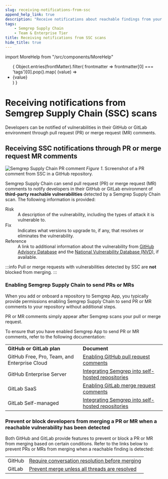 ```yaml
---
slug: receiving-notifications-from-ssc
append_help_link: true
description: "Receive notifications about reachable findings from your Semgrep Supply Chain scans."
tags:
    - Semgrep Supply Chain
    - Team & Enterprise Tier
title: Receiving notifications from SSC scans
hide_title: true
---
```


import MoreHelp from "/src/components/MoreHelp"

<ul id="tag__badge-list">
{
Object.entries(frontMatter).filter(
    frontmatter => frontmatter[0] === 'tags')[0].pop().map(
    (value) => <li class='tag__badge-item'>{value}</li> )
}
</ul>

# Receiving notifications from Semgrep Supply Chain (SSC) scans

Developers can be notified of vulnerabilities in their GitHub or GitLab environment through pull request (PR) or merge request (MR) comments.

## Receiving SSC notifications through PR or merge request MR comments

![Semgrep Supply Chain PR comment](/img/ssc-pr-comment.png#bordered)
_Figure 1_. Screenshot of a PR comment from SSC in a GitHub repository.

Semgrep Supply Chain can send pull request (PR) or merge request (MR) comments to notify developers in their GitHub or GitLab environment of **third-party reachable vulnerabilities** detected by a Semgrep Supply Chain scan. The following information is provided:

<dl>
<dt>Risk</dt>
<dd>A description of the vulnerability, including the types of attack it is vulnerable to.</dd>
<dt>Fix</dt>
<dd>Indicates what versions to upgrade to, if any, that resolves or eliminates the vulnerability.</dd>
<dt>Reference</dt>
<dd>A link to additional information about the vulnerability from <a href="https://github.com/advisories">GitHub Advisory Database</a> and the <a href="https://nvd.nist.gov/vuln">National Vulnerability Database (NVD)</a>, if available.</dd>
</dl>

:::info
Pull or merge requests with vulnerabilities detected by SSC are **not** blocked from merging.
:::


### Enabling Semgrep Supply Chain to send PRs or MRs

When you add or onboard a repository to Semgrep App, you typically provide permissions enabling Semgrep Supply Chain to send PR or MR comments to your repository without additional steps.

PR or MR comments simply appear after Semgrep scans your pull or merge request.

To ensure that you have enabled Semgrep App to send PR or MR comments, refer to the following documentation:

<table>
<tr>
    <td><strong>GitHub or GitLab plan</strong></td>
    <td><strong>Document</strong></td>
</tr>
<tr>
    <td>GitHub Free, Pro, Team, and Enterprise Cloud</td>
    <td><a href="/docs/semgrep-app/notifications/#enabling-github-pull-request-comments">Enabling GitHub pull request comments</a></td>
</tr>
<tr>
    <td>GitHub Enterprise Server</td>
    <td><a href="/docs/semgrep-app/scm/">Integrating Semgrep into self-hosted repositories</a></td>
</tr>
<tr>
    <td>GitLab SaaS</td>
    <td><a href="/docs/semgrep-app/notifications/#enabling-gitlab-merge-request-comments">Enabling GitLab merge request comments</a></td>
</tr>
<tr>
    <td>GitLab Self-managed</td>
    <td><a href="/docs/semgrep-app/scm/">Integrating Semgrep into self-hosted repositories</a></td>
</tr>
</table>

### Prevent or block developers from merging a PR or MR when a reachable vulnerability has been detected

Both GitHub and GitLab provide features to prevent or block a PR or MR from merging based on certain conditions. Refer to the links below to prevent PRs or MRs from merging when a reachable finding is detected:

<table>
<tr>
    <td>GitHub</td>
    <td><a href="https://docs.github.com/en/repositories/configuring-branches-and-merges-in-your-repository/defining-the-mergeability-of-pull-requests/about-protected-branches#require-conversation-resolution-before-merging">Require conversation resolution before merging</a></td>
</tr>
<tr>
    <td>GitLab</td>
    <td><a href="https://docs.gitlab.com/ee/user/discussions/#prevent-merge-unless-all-threads-are-resolved">Prevent merge unless all threads are resolved</a></td>
</tr>
</table>

<MoreHelp />
